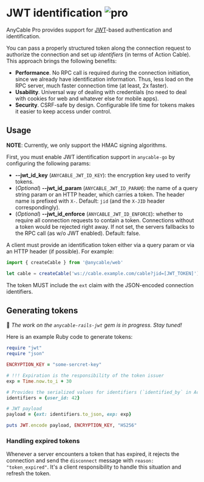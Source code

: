 # JWT identification <img class='pro-badge' src='https://docs.anycable.io/assets/pro.svg' alt='pro' />

AnyCable Pro provides support for [JWT][jwt]-based authentication and identification.

You can pass a properly structured token along the connection request to authorize the connection and set up _identifiers_ (in terms of Action Cable). This approach brings the following benefits:

- **Performance**. No RPC call is required during the connection initiation, since we already have identification information. Thus, less load on the RPC server, much faster connection time (at least, 2x faster).
- **Usability**. Universal way of dealing with credentials (no need to deal with cookies for web and whatever else for mobile apps).
- **Security**. CSRF-safe by design. Configurable life time for tokens makes it easier to keep access under control.

## Usage

**NOTE**: Currently, we only support the HMAC signing algorithms.

First, you must enable JWT identification support in `anycable-go` by configuring the following params:

- **--jwt_id_key** (`ANYCABLE_JWT_ID_KEY`): the encryption key used to verify tokens.
- (_Optional_) **--jwt_id_param** (`ANYCABLE_JWT_ID_PARAM`): the name of a query string param or an HTTP header, which carries a token. The header name is prefixed with `X-`. Default: `jid` (and the `X-JID` header correspondingly).
- (_Optional_) **--jwt_id_enforce** (`ANYCABLE_JWT_ID_ENFORCE`): whether to require all connection requests to contain a token. Connections without a token would be rejected right away. If not set, the servers fallbacks to the RPC call (as w/o JWT enabled). Default: false.

A client must provide an identification token either via a query param or via an HTTP header (if possible). For example:

```js
import { createCable } from '@anycable/web'

let cable = createCable('ws://cable.example.com/cable?jid=[JWT_TOKEN]')
```

The token MUST include the `ext` claim with the JSON-encoded connection identifiers.

## Generating tokens

🚧 _The work on the `anycable-rails-jwt` gem is in progress. Stay tuned!_

Here is an example Ruby code to generate tokens:

```ruby
require "jwt"
require "json"

ENCRYPTION_KEY = "some-sercret-key"

# !!! Expiration is the responsibility of the token issuer
exp = Time.now.to_i + 30

# Provides the serialized values for identifiers (`identified_by` in Action Cable)
identifiers = {user_id: 42}

# JWT payload
payload = {ext: identifiers.to_json, exp: exp}

puts JWT.encode payload, ENCRYPTION_KEY, "HS256"
```

### Handling expired tokens

Whenever a server encounters a token that has expired, it rejects the connection and send the `disconnect` message with `reason: "token_expired"`. It's a client responsibility to handle this situation and refresh the token.

[jwt]: https://jwt.io
